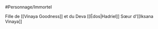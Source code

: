 #Personnage/Immortel 

Fille de [[Vinaya Goodness]] et du Deva [[Édos|Hadriel]]
Sœur d'[[Iksana Vinaya]]